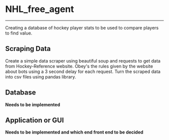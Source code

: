 # NHL_free_agent
-------------------
Creating a database of hockey player stats to be used to compare players to find value. 

## Scraping Data
Create a simple data scraper using beautiful soup and requests to get data from Hockey-Reference website. Obey's the rules given by the website about bots using a 3 second delay for each request. 
Turn the scraped data into csv files using pandas library. 

## Database
__Needs to be implemented__

## Application or GUI
__Needs to be implemented and which end front end to be decided__



